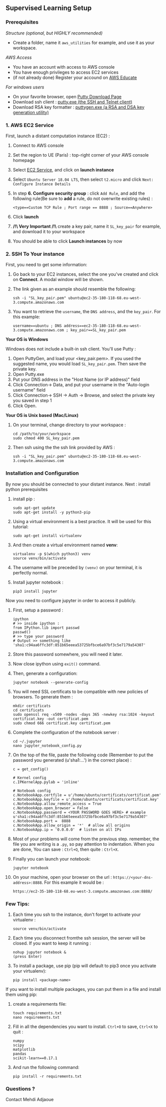 ## Supervised Learning Setup

### Prerequisites

*Structure (optional, but HIGHLY recommended)*

* Create a folder, name it `aws_utilities` for example, and use it as your workspace.

*AWS Access*

* You have an account with access to AWS console
* You have enough privileges to access EC2 services
* (if not already done) Register your accound on [AWS Educate](https://www.awseducate.com/registration)

*For windows users*

* On your favorite browser, open [Putty Download Page](https://www.chiark.greenend.org.uk/~sgtatham/putty/latest.html)
* Download ssh client : [putty.exe (the SSH and Telnet client)](https://the.earth.li/~sgtatham/putty/latest/w64/putty.exe)
* Download RSA key formatter : [puttygen.exe (a RSA and DSA key generation utility)](https://the.earth.li/~sgtatham/putty/latest/w64/puttygen.exe)
 
 
### 1. AWS EC2 Service


First, launch a distant computation instance (EC2) :


1. Connect to AWS console
1. Set the region to UE (Paris) : top-right corner of your AWS console homepage
1. Select [EC2 Service](https://eu-west-3.console.aws.amazon.com/ec2/), and click on **launch instance**
1. Select `Ubuntu Server 18.04 LTS`, then select `t2.micro` and click `Next: Configure Instance Details`
1. In step **6. Configure security group** : click `Add Rule`, and add the following rule(Be sure to **add** a rule, do not overwrite existing rules) :

    ```
    <type==Custom TCP Rule ; Port range == 8888 ; Source==Anywhere>
    ```
    
    
1. Click **launch**
1. **/!\ Very Important /!\\** create a key pair, name it `SL_key_pair` for example, and download it to your workspace
1. You should be able to click **Launch instances** by now


### 2. SSH To Your instance

First, you need to get some information:

1. Go back to your EC2 instances, select the one you've created and click on **Connect**. A modal window will be shown.
1. The link given as an example should resemble the following:

    ```
    ssh -i "SL_key_pair.pem" ubuntu@ec2-35-180-118-68.eu-west-3.compute.amazonaws.com
    ```
    
    
1. You want to retrieve the `username`, the `DNS address`, and the `key_pair`. For this example:

    ```
    username==ubuntu ; DNS address==ec2-35-180-118-68.eu-west-3.compute.amazonaws.com ; key_pair==SL_key_pair.pem
    ```
    
**Your OS is Windows**

Windows does not include a built-in ssh client. You'll use Putty :
1. Open PuttyGen, and load your <key_pair.pem>. If you used the suggested name, you would load `SL_key_pair.pem`. Then save the private key.
1. Open Putty.exe
1. Put your DNS address in the "Host Name (or IP address)" field
1. Click Connection-> Data, and put your username in the "Auto-login username" field
1. Click Connection-> SSH -> Auth -> Browse, and select the private key you saved in step 1
1. Click Open.


**Your OS is Unix based (Mac/Linux)**
1. On your terminal, change directory to your workspace :

    ```
    cd /path/to/your/workspace
    sudo chmod 400 SL_key_pair.pem
    ```
    
    
1. Then ssh using the the ssh link provided by AWS :

    ```
    ssh -i "SL_key_pair.pem" ubuntu@ec2-35-180-118-68.eu-west-3.compute.amazonaws.com
    ```


### Installation and Configuration

By now you should be connected to your distant instance. Next : install python prerequisites

1. install pip :

    ```
    sudo apt-get update
    sudo apt-get install -y python3-pip
    ```
    
    
1. Using a virtual environment is a best practice. It will be used for this tutorial:

    ```
    sudo apt-get install virtualenv
    ```
    
    
1. And then create a virtual environment named **venv**:

    ```
    virtualenv -p $(which python3) venv
    source venv/bin/activate
    ```
    
    
1. The username will be preceded by `(venv)` on your terminal, it is perfectly normal.
1. Install jupyter notebook :

    ```
    pip3 install jupyter
    ```


Now you need to configure jupyter in order to access it publicly.

1. First, setup a password :
    ```
    ipython
    # >> inside ipython :
    from IPython.lib import passwd
    passwd()
    # >> type your password
    # Output >> something like 'sha1:c94aa6ffc3df:851b65eeea53725bfbce6a97bf3c5e7179a54307' 
    ```
    
    
1. Store this password somewhere, you will need it later. 
1. Now close ipython using `exit()` command. 
1. Then, generate a configuration:

    ```
    jupyter notebook --generate-config
    ```
    
1. You will need SSL certificats to be compatible with new policies of browsers. To generate them :

    ```
    mkdir certificats
    cd certificats
    sudo openssl req -x509 -nodes -days 365 -newkey rsa:1024 -keyout certificat.key -out certificat.pem
    sudo chmod 666 certificat.key certificat.pem
    ```
    
1. Complete the configuration of the notebook server :

    ```
    cd ~/.jupyter
    nano jupyter_notebook_config.py
    ```
    
1. On the top of the file, paste the following code (Remember to put the password you generated (u'sha1:...') in the correct place) :

    ```
    c = get_config()
    
    # Kernel config
    c.IPKernelApp.pylab = 'inline'
    
    # Notebook config
    c.NotebookApp.certfile = u'/home/ubuntu/certificats/certificat.pem' 
    c.NotebookApp.keyfile = u'/home/ubuntu/certificats/certificat.key'
    c.NotebookApp.allow_remote_access = True
    c.NotebookApp.open_browser = False
    c.NotebookApp.password = <YOUR PASSWORD GOES HERE> # example u'sha1:c94aa6ffc3df:851b65eeea53725bfbce6a97bf3c5e7179a54307'
    c.NotebookApp.port =  8888
    c.NotebookApp.allow_origin = '*'  # allow all origins
    c.NotebookApp.ip = '0.0.0.0'  # listen on all IPs
    ```
    
1. Most of your problems will come from the previous step. remember, the file you are writing is a `.py`, so pay attention to indentation.
   When you are done, You can save : `Ctrl+O`, then quite : `Ctrl+X`.
1. Finally you can launch your notebook:

    ```
    jupyter notebook
    ```
    
1. On your machine, open your browser on the url : `https://<your-dns-address>:8888`. For this example it would be :

    ```
    https://ec2-35-180-118-68.eu-west-3.compute.amazonaws.com:8888/
    ```

### Few Tips:
1. Each time you ssh to the instance, don't forget to activate your virtualenv :

    ```source venv/bin/activate```
    
1. Each time you disconnect fromthe ssh session, the server will be closed. If you want to keep it running :
    
    ```
    nohup jupyter notebook &
    (press Enter)
    ```
    
1. To install a package, use pip (pip will default to pip3 once you activate your virtualenv):
    
    ```
    pip install <package-name>
    ```
    
If you want to install multiple packages, you can put them in a file and install them using pip:
1. create a requirements file: 

    ```
    touch requirements.txt
    nano requirements.txt
    ```
    
1. Fill in all the dependencies you want to install. `Ctrl+O` to save, `Ctrl+X` to quit :

    ```
    numpy
    scipy
    matplotlib
    pandas
    scikit-learn==0.17.1
    ```

1. And run the following command:

    `pip install -r requirements.txt`
   
### Questions ?
Contact Mehdi Adjaoue
